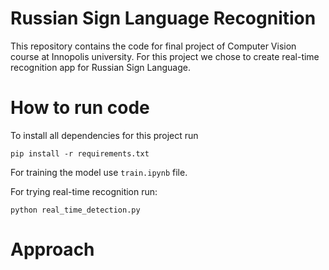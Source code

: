 # Russian Sign Language Recognition
This repository contains the code for final project of Computer Vision course at Innopolis university. For this project we chose to create real-time recognition app for Russian Sign Language.

# How to run code
To install all dependencies for this project run

    pip install -r requirements.txt

For training the model use `train.ipynb` file.

For trying real-time recognition run:

    python real_time_detection.py

# Approach

